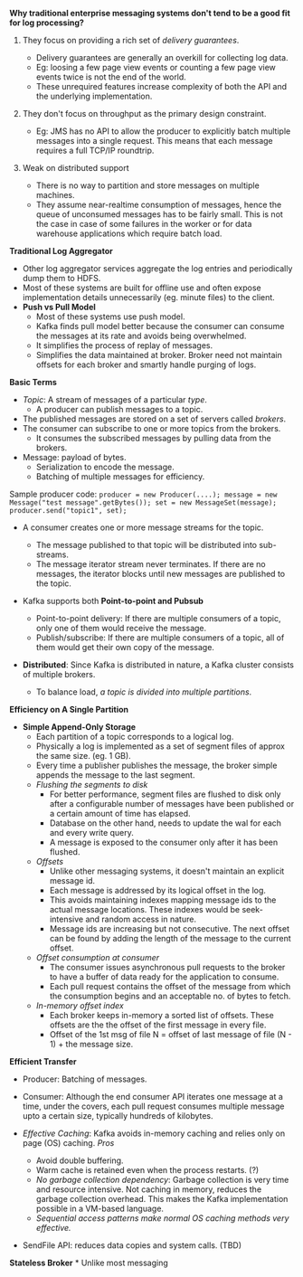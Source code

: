 **Why traditional enterprise messaging systems don't tend to be a good fit for log processing?**
1. They focus on providing a rich set of *delivery guarantees*.
    * Delivery guarantees are generally an overkill for collecting log data.
    * Eg: loosing a few page view events or counting a few page view events twice is not the end of the world.
    * These unrequired features increase complexity of both the API and the underlying implementation.

2. They don't focus on throughput as the primary design constraint.
    * Eg: JMS has no API to allow the producer to explicitly batch multiple messages into a single request. This means that each message requires a full TCP/IP roundtrip.

3. Weak on distributed support
    * There is no way to partition and store messages on multiple machines.
    * They assume near-realtime consumption of messages, hence the queue of unconsumed messages has to be fairly small. This is not the case in case of some failures in the worker or for data warehouse applications which require batch load.

**Traditional Log Aggregator**
* Other log aggregator services aggregate the log entries and periodically dump them to HDFS.
* Most of these systems are built for offline use and often expose implementation details unnecessarily (eg. minute files) to the client.
* **Push vs Pull Model**
    * Most of these systems use push model.
    * Kafka finds pull model better because the consumer can consume the messages at its rate and avoids being overwhelmed.
    * It simplifies the process of replay of messages.
    * Simplifies the data maintained at broker. Broker need not maintain offsets for each broker and smartly handle purging of logs.

**Basic Terms**
* *Topic*: A stream of messages of a particular *type*.
    * A producer can publish messages to a topic.
* The published messages are stored on a set of servers called *brokers*.
* The consumer can subscribe to one or more topics from the brokers.
    * It consumes the subscribed messages by pulling data from the brokers.
* Message: payload of bytes.
    * Serialization to encode the message.
    * Batching of multiple messages for efficiency.

Sample producer code:
`
    producer = new Producer(....);
    message = new Message("test message".getBytes());
    set = new MessageSet(message);
    producer.send("topic1", set);
`

* A consumer creates one or more message streams for the topic.
    * The message published to that topic will be distributed into sub-streams.
    * The message iterator stream never terminates. If there are no messages, the iterator blocks until new messages are published to the topic.
* Kafka supports both **Point-to-point and Pubsub**
    * Point-to-point delivery: If there are multiple consumers of a topic, only one of them would receive the message.
    * Publish/subscribe: If there are multiple consumers of a topic, all of them would get their own copy of the message.

* **Distributed**: Since Kafka is distributed in nature, a Kafka cluster consists of multiple brokers.
    * To balance load, *a topic is divided into multiple partitions*.

**Efficiency on A Single Partition**

* **Simple Append-Only Storage**
    * Each partition of a topic corresponds to a logical log.
    * Physically a log is implemented as a set of segment files of approx the same size. (eg. 1 GB).
    * Every time a publisher publishes the message, the broker simple appends the message to the last segment.
    * *Flushing the segments to disk*
        * For better performance, segment files are flushed to disk only after a configurable number of messages have been published or a certain amount of time has elapsed.
        * Database on the other hand, needs to update the wal for each and every write query.
        * A message is exposed to the consumer only after it has been flushed.
    * *Offsets*
        * Unlike other messaging systems, it doesn't maintain an explicit message id.
        * Each message is addressed by its logical offset in the log.
        * This avoids maintaining indexes mapping message ids to the actual message locations. These indexes would be seek-intensive and random access in nature.
        * Message ids are increasing but not consecutive. The next offset can be found by adding the length of the message to the current offset.
    * *Offset consumption at consumer*
        * The consumer issues asynchronous pull requests to the broker to have a buffer of data ready for the application to consume.
        * Each pull request contains the offset of the message from which the consumption begins and an acceptable no. of bytes to fetch.
    * *In-memory offset index*
        * Each broker keeps in-memory a sorted list of offsets. These offsets are the the offset of the first message in every file.
        * Offset of the 1st msg of file N = offset of last message of file (N - 1) + the message size. 

**Efficient Transfer**
* Producer: Batching of messages.
* Consumer: Although the end consumer API iterates one message at a time, under the covers, each pull request consumes multiple message upto a certain size, typically hundreds of kilobytes.

* *Effective Caching*: Kafka avoids in-memory caching and relies only on page (OS) caching.
*Pros*
    * Avoid double buffering.
    * Warm cache is retained even when the process restarts. (?)
    * *No garbage collection dependency*: Garbage collection is very time and resource intensive. Not caching in memory, reduces the garbage collection overhead. This makes the Kafka implementation possible in a VM-based language.
    * *Sequential access patterns make normal OS caching methods very effective.*

* SendFile API: reduces data copies and system calls. (TBD)

**Stateless Broker**
    * Unlike most messaging 